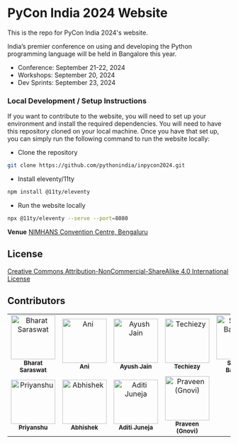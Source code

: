 # PyCon India 2024 Website

This is the repo for PyCon India 2024's website.

India’s premier conference on using and developing the Python programming language will be held in Bangalore this year.

- Conference: September 21-22, 2024
- Workshops: September 20, 2024
- Dev Sprints: September 23, 2024

### Local Development / Setup Instructions
If you want to contribute to the website, you will need to set up your environment and install the required dependencies. You will need to have this repository cloned on your local machine. Once you have that set up, you can simply run the following command to run the website locally:

- Clone the repository
```bash
git clone https://github.com/pythonindia/inpycon2024.git
```

- Install eleventy/11ty
```bash
npm install @11ty/eleventy
```

- Run the website locally
```bash
npx @11ty/eleventy --serve --port=8080
```

**Venue**
[NIMHANS Convention Centre, Bengaluru](https://maps.app.goo.gl/RPE8hmDoyFh7pmyY7)

## License
[Creative Commons Attribution-NonCommercial-ShareAlike 4.0 International License](LICENSE.md)

## Contributors

<!-- CONTRIBUTORS_START -->
<table>
  <tr>
    <td align="center"><a href="https://github.com/bhansa"><img src="https://avatars.githubusercontent.com/u/9723884?v=4" width="100px" alt="Bharat Saraswat"/><br /><sub><b>Bharat Saraswat</b></sub></a></td>
    <td align="center"><a href="https://github.com/anistark"><img src="https://avatars.githubusercontent.com/u/5357586?v=4" width="100px" alt="Ani"/><br /><sub><b>Ani</b></sub></a></td>
    <td align="center"><a href="https://github.com/ayushjain01"><img src="https://avatars.githubusercontent.com/u/67141217?v=4" width="100px" alt="Ayush Jain"/><br /><sub><b>Ayush Jain</b></sub></a></td>
    <td align="center"><a href="https://github.com/Techiezy"><img src="https://avatars.githubusercontent.com/u/37692230?v=4" width="100px" alt="Techiezy"/><br /><sub><b>Techiezy</b></sub></a></td>
    <td align="center"><a href="https://github.com/TeeWrath"><img src="https://avatars.githubusercontent.com/u/117584718?v=4" width="100px" alt="Subroto Banerjee"/><br /><sub><b>Subroto Banerjee</b></sub></a></td>
    <td align="center"><a href="https://github.com/vamc-k"><img src="https://avatars.githubusercontent.com/u/11007620?v=4" width="100px" alt="Vamsi Krishna Kolli"/><br /><sub><b>Vamsi Krishna Kolli</b></sub></a></td>
  </tr>
  <tr>
    <td align="center"><a href="https://github.com/devom-glitch"><img src="https://avatars.githubusercontent.com/u/50795140?v=4" width="100px" alt="Priyanshu"/><br /><sub><b>Priyanshu</b></sub></a></td>
    <td align="center"><a href="https://github.com/abhishekmishragithub"><img src="https://avatars.githubusercontent.com/u/38150419?v=4" width="100px" alt="Abhishek"/><br /><sub><b>Abhishek</b></sub></a></td>
    <td align="center"><a href="https://github.com/Schefflera-Arboricola"><img src="https://avatars.githubusercontent.com/u/91629733?v=4" width="100px" alt="Aditi Juneja"/><br /><sub><b>Aditi Juneja</b></sub></a></td>
    <td align="center"><a href="https://github.com/wavicles"><img src="https://avatars.githubusercontent.com/u/7612306?v=4" width="100px" alt="Praveen (Gnovi)"/><br /><sub><b>Praveen (Gnovi)</b></sub></a></td>
  </tr>
</table>
<!-- CONTRIBUTORS_END -->
